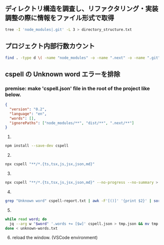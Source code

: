 ## ディレクトリ構造を調査し、リファクタリング・実装調整の際に情報をファイル形式で取得

```bash copy
tree -I 'node_modules|.git' -L 3 > directory_structure.txt
```

## プロジェクト内部行数カウント

```bash copy
find . -type d \( -name "node_modules" -o -name ".next" -o -name ".git" \) -prune -o -type f -print | xargs wc -l
```

## cspell の Unknown word エラーを排除

### premise: make 'cspell.json' file in the root of the project like below.

```json
{
  "version": "0.2",
  "language": "en",
  "words": [],
  "ignorePaths": ["node_modules/**", "dist/**", ".next/**"]
}
```

1.

```bash copy
npm install --save-dev cspell
```

2.

```bash copy
npx cspell "**/*.{ts,tsx,js,jsx,json,md}"
```

3.

```bash copy
npx cspell "**/*.{ts,tsx,js,jsx,json,md}" --no-progress --no-summary > cspell-report.txt
```

4.

```bash copy
grep "Unknown word" cspell-report.txt | awk -F'[()]' '{print $2}' | sort -u > unknown-words.txt
```

5.

```bash copy
while read word; do
  jq --arg w "$word" '.words += [$w]' cspell.json > tmp.json && mv tmp.json cspell.json
done < unknown-words.txt
```

6.  reload the window. (VSCode environment)
